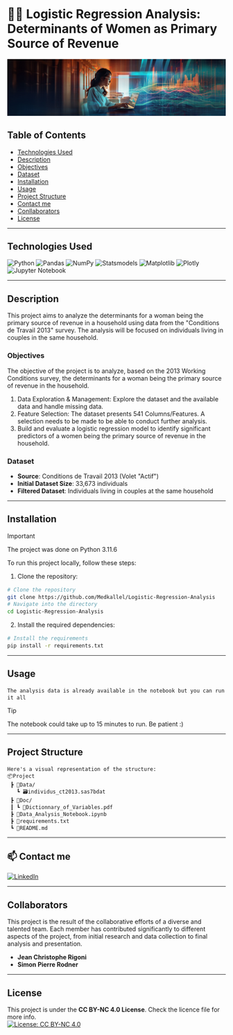 # 👩‍🔬 Logistic Regression Analysis: Determinants of Women as Primary Source of Revenue
![banner](banner.jpg)



## Table of Contents

-   [Technologies Used](#technologies-used)
-   [Description](#description)
-   [Objectives](#objectives)
-   [Dataset](#dataset)
-   [Installation](#installation)
-   [Usage](#usage)
-   [Project Structure](#project-structure)
-   [Contact me](#contact)
-   [Conllaborators](#collaborators)
-   [License](#license)

---

## Technologies Used

![Python](https://img.shields.io/badge/python-3670A0?style=for-the-badge&logo=python&logoColor=ffdd54)  ![Pandas](https://img.shields.io/badge/pandas-%23150458.svg?style=for-the-badge&logo=pandas&logoColor=white)  ![NumPy](https://img.shields.io/badge/numpy-%23013243.svg?style=for-the-badge&logo=numpy&logoColor=white) ![Statsmodels](https://img.shields.io/badge/statsmodels-4051b5?style=for-the-badge&logo=statista) ![Matplotlib](https://img.shields.io/badge/Matplotlib-%23ffffff.svg?style=for-the-badge&logo=Matplotlib&logoColor=black) ![Plotly](https://img.shields.io/badge/Plotly-%233F4F75.svg?style=for-the-badge&logo=plotly&logoColor=white) ![Jupyter Notebook](https://img.shields.io/badge/jupyter-%23FA0F00.svg?style=for-the-badge&logo=jupyter&logoColor=white)



---
## Description
This project aims to analyze the determinants for a woman being the primary source of revenue in a household using data from the "Conditions de Travail 2013" survey. The analysis will be focused on individuals living in couples in the same household.

### Objectives
The objective of the project is to analyze, based on the 2013 Working Conditions survey, the determinants for a woman being the primary source of revenue in the household.
1. Data Exploration & Management: Explore the dataset and the available data and handle missing data.
2. Feature Selection: The dataset presents 541 Columns/Features. A selection needs to be made to be able to conduct further analysis.
3. Build and evaluate a logistic regression model to identify significant predictors of a women being the primary source of revenue in the household.

### Dataset

- **Source**: Conditions de Travail 2013 (Volet "Actif")
- **Initial Dataset Size**: 33,673 individuals
- **Filtered Dataset**: Individuals living in couples at the same household

---
## Installation

> [!IMPORTANT]
> The project was done on Python 3.11.6

To run this project locally, follow these steps:

1. Clone the repository:
```sh
# Clone the repository
git clone https://github.com/Medkallel/Logistic-Regression-Analysis
# Navigate into the directory
cd Logistic-Regression-Analysis
```
2. Install the required dependencies:
```sh
# Install the requirements
pip install -r requirements.txt
```

---
## Usage 
```
The analysis data is already available in the notebook but you can run it all
```
> [!TIP] 
> The notebook could take up to 15 minutes to run. Be patient :) 

---
## Project Structure
```
Here's a visual representation of the structure:
📦Project
 ┣ 📁Data/
   ┗ 🗃️individus_ct2013.sas7bdat
 ┣ 📁Doc/
 ┃ ┗ 📄Dictionnary_of_Variables.pdf
 ┣ 🐍Data_Analysis_Notebook.ipynb
 ┣ 📄requirements.txt
 ┗ 📄README.md
```
---
## 📫 Contact me
<p>
<a href="https://www.linkedin.com/in/mohamed-kallel/">
<img alt="LinkedIn" src="https://img.shields.io/badge/linkedin-%230077B5.svg?style=for-the-badge&logo=linkedin&logoColor=white"/>
</a> 
<br>
</p>

---
## Collaborators

This project is the result of the collaborative efforts of a diverse and talented team. Each member has contributed significantly to different aspects of the project, from initial research and data collection to final analysis and presentation.
- **Jean Christophe Rigoni**
- **Simon Pierre Rodner**
---
## License
This project is under the **CC BY-NC 4.0 License**. Check the licence file for more info. <br/>
[![License: CC BY-NC 4.0](https://img.shields.io/badge/License-CC%20BY--NC%204.0-lightgrey.svg)](https://creativecommons.org/licenses/by-nc/4.0/)


